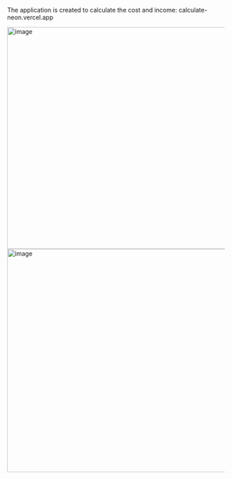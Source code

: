 The application is created to calculate the cost and income: calculate-neon.vercel.app 

<img width="513" alt="image" src="https://github.com/user-attachments/assets/d97d0fa8-251f-49a6-a81c-f6950c8c2e6c" />

 <img width="516" alt="image" src="https://github.com/user-attachments/assets/5784bac2-313e-4291-a7ef-c1fd2947bd5c" />
